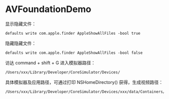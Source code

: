 # AVFoundationDemo

显示隐藏文件：

```
defaults write com.apple.finder AppleShowAllFiles -bool true
```

隐藏隐藏文件：

```
defaults write com.apple.finder AppleShowAllFiles -bool false
```

访达 command + shift + G 进入模拟器路径：

```
/Users/xxx/Library/Developer/CoreSimulator/Devices/
```

具体模拟器及应用路径，可通过打印 NSHomeDirectory() 获得，生成视频路径：

```
/Users/xxx/Library/Developer/CoreSimulator/Devices/xxx/data/Containers/Data/Application/xxx/Documents/test.mov
```



